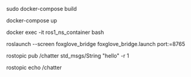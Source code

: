 sudo docker-compose build

docker-compose up

docker exec -it ros1_ns_container bash

roslaunch --screen foxglove_bridge foxglove_bridge.launch port:=8765

rostopic pub /chatter std_msgs/String "hello" -r 1

rostopic echo /chatter